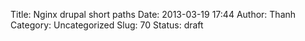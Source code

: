 Title: Nginx drupal short paths
Date: 2013-03-19 17:44
Author: Thanh
Category: Uncategorized
Slug: 70
Status: draft


